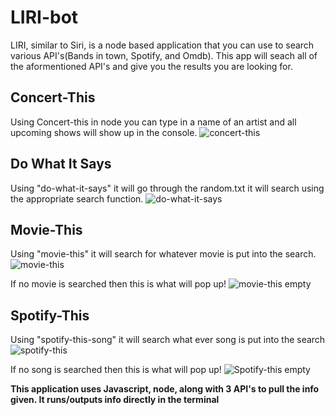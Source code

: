# LIRI-bot
LIRI, similar to Siri, is a node based application that you can use to search various API's(Bands in town, Spotify, and Omdb). This app will seach all of the aformentioned API's and give you the results you are looking for. 

## Concert-This
Using Concert-this in node you can type in a name of an artist and all upcoming shows will show up in the console.
![concert-this](https://user-images.githubusercontent.com/20998910/54946470-815cf480-4f0e-11e9-8683-9c8ad91e53c6.gif)


## Do What It Says
Using "do-what-it-says" it will go through the random.txt it will search using the appropriate search function.
![do-what-it-says](https://user-images.githubusercontent.com/20998910/55026370-39ef6a80-4fd9-11e9-84fa-53e7aed2625c.gif)

## Movie-This
Using "movie-this" it will search for whatever movie is put into the search.
![movie-this](https://user-images.githubusercontent.com/20998910/55026579-a66a6980-4fd9-11e9-90d1-a902235ad5cc.gif)

If no movie is searched then this is what will pop up!
![movie-this empty](https://user-images.githubusercontent.com/20998910/54946663-01835a00-4f0f-11e9-9769-c15284574a65.gif)

## Spotify-This
Using "spotify-this-song" it will search what ever song is put into the search
![spotify-this](https://user-images.githubusercontent.com/20998910/54946679-08aa6800-4f0f-11e9-9298-a90c6f88e185.gif)

If no song is searched then this is what will pop up!
![Spotify-this empty](https://user-images.githubusercontent.com/20998910/54946671-06480e00-4f0f-11e9-99e1-5af53ae77ad3.gif)

**This application uses Javascript, node, along with 3 API's to pull the info given. It runs/outputs info directly in the terminal**
